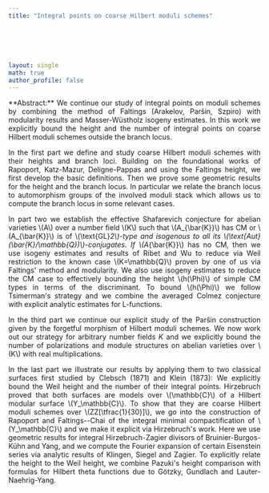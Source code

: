 ```yaml
---
title: "Integral points on coarse Hilbert moduli schemes"






layout: single
math: true
author_profile: false
---
```

<div style="text-align: justify !important; text-justify: inter-word;" markdown="1">
**Abstract:** We continue our study of integral points on moduli schemes by combining the method of Faltings (Arakelov, Par&scaron;in, Szpiro) with modularity results and Masser-W&uuml;stholz isogeny estimates. In this work we explicitly bound the height and the number of integral points on coarse Hilbert moduli schemes outside the branch locus.     

In the first part we define and study coarse Hilbert moduli schemes with their heights and branch loci. Building on the foundational works of Rapoport, Katz-Mazur, Deligne-Pappas and using the Faltings height, we first develop the basic definitions. Then we prove some geometric results for the height and the branch locus. In particular we relate the branch locus to automorphism groups of the involved moduli stack which allows us to compute the branch locus in some relevant cases. 

In part two we establish the effective Shafarevich conjecture for abelian varieties \\(A\\)  over a number field \\(K\\) such that \\(A_{\bar{K}}\\) has CM or \\(A_{\bar{K}}\\) is of \\(\text{GL}_2\\)-type and isogenous to all its \\(\text{Aut}(\bar{K}/\mathbb{Q})\\)-conjugates. If \\(A_{\bar{K}}\\) has no CM, then we use isogeny estimates and results of Ribet and Wu to reduce via Weil restriction to the known case \\(K=\mathbb{Q}\\) proven by one of us via Faltings' method and modularity. We also use isogeny estimates to reduce the CM case to effectively bounding the height \\(h(\Phi)\\) of simple CM types in terms of the discriminant. To bound \\(h(\Phi)\\) we follow Tsimerman's strategy and we combine the averaged Colmez conjecture with explicit analytic estimates for L-functions.

In the third part we continue our explicit study of the Par&scaron;in construction given by the forgetful morphism of Hilbert moduli schemes. We now work out our strategy for arbitrary number fields $K$ and we explicitly bound the number of polarizations and module structures on abelian varieties over \\(K\\) with real multiplications. 

In the last part we illustrate our results by applying them to two classical surfaces first studied by Clebsch (1871) and Klein (1873): We explicitly bound the Weil height and the number of their integral points. Hirzebruch proved that both surfaces are models over \\(\mathbb{C}\\) of a Hilbert modular surface \\(Y_\mathbb{C}\\). To show that they are coarse Hilbert moduli schemes over \\(ZZ[\tfrac{1}{30}]\\), we go into the construction of Rapoport and Faltings--Chai of the integral minimal compactification of \\(Y_\mathbb{C}\\) and we make it explicit via Hirzebruch's work. Here we use geometric results for integral Hirzebruch-Zagier divisors of Bruinier-Burgos-K&uuml;hn and Yang, and we compute the Fourier expansion of certain Eisenstein series via analytic results of Klingen, Siegel and Zagier. To explicitly relate the height to the Weil height, we combine Pazuki's height comparison with formulas for Hilbert theta functions due to G&ouml;tzky, Gundlach and Lauter-Naehrig-Yang. 
